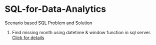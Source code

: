 # SQL-for-Data-Analytics
Scenario based SQL Problem and Solution
1. Find missing month using datetime & window function in sql server.
   [Click for details](https://github.com/yaminmowla/SQL-for-Data-Analytics/blob/main/1_SQL%20Query%20to%20Get%20Missing%20Month%20Name.pdf)
